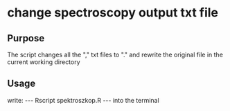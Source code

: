 # change spectroscopy output txt file

## Purpose

The script changes all the "," txt files to "." and rewrite the original file in the current working directory

## Usage

write: --- Rscript spektroszkop.R --- into the terminal 
